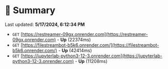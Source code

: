 # 📖 Summary
Last updated: **5/17/2024, 6:12:34 PM**

- `GET` [https://restreamer-09gx.onrender.com](https://restreamer-09gx.onrender.com) - **Up** (22374ms)
- `GET` [https://filestreambot-b5k6.onrender.com/](https://filestreambot-b5k6.onrender.com/) - **Up** (42414ms)
- `GET` [https://jupyterlab-python3-12-3.onrender.com](https://jupyterlab-python3-12-3.onrender.com) - **Up** (11208ms)
